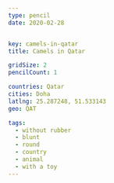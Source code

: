 ```yaml
---
type: pencil
date: 2020-02-28


key: camels-in-qatar
title: Camels in Qatar

gridSize: 2
pencilCount: 1

countries: Qatar
cities: Doha
latlng: 25.287248, 51.533143
geo: QAT

tags:
  - without rubber
  - blunt
  - round
  - country
  - animal
  - with a toy
---
```


